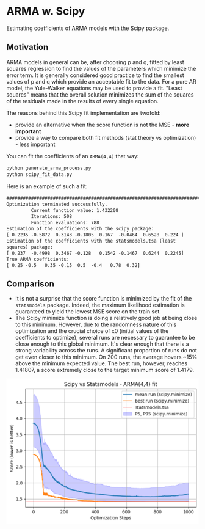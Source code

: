 # ARMA w. Scipy
Estimating coefficients of ARMA models with the Scipy package.

## Motivation

ARMA models in general can be, after choosing p and q, fitted by least
squares regression to find the values of the parameters which minimize
the error term. It is generally considered good practice to find the
smallest values of p and q which provide an acceptable fit to the data.
For a pure AR model, the Yule-Walker equations may be used to provide a
fit. "Least squares" means that the overall solution minimizes the sum of the
squares of the residuals made in the results of every single equation.

The reasons behind this Scipy fit implementation are twofold:
- provide an alternative when the score function is not the MSE - **more important**
- provide a way to compare both fit methods (stat theory vs optimization) - less important

You can fit the coefficients of an `ARMA(4,4)` that way:
```bash
python generate_arma_process.py
python scipy_fit_data.py
```

Here is an example of such a fit:
```
################################################################################
Optimization terminated successfully.
         Current function value: 1.432208
         Iterations: 508
         Function evaluations: 788
Estimation of the coefficients with the scipy package:
[ 0.2235 -0.5872  0.3143 -0.1805  0.167  -0.0464  0.6528  0.224 ]
Estimation of the coefficients with the statsmodels.tsa (least squares) package:
[ 0.237  -0.4998  0.3467 -0.128   0.1542 -0.1467  0.6244  0.2245]
True ARMA coefficients:
[ 0.25 -0.5   0.35 -0.15  0.5  -0.4   0.78  0.32]
```

## Comparison

- It is not a surprise that the score function is minimized by the fit of the `statsmodels` package. Indeed, the maximum likelihood estimation is guaranteed to yield the lowest MSE score on the train set.
- The Scipy minimize function is doing a relatively good job at being close to this minimum. However, due to the randomness nature of this optimization and the crucial choice of x0 (initial values of the coefficients to optimize), several runs are necessary to guarantee to be close enough to this global minimum. It's clear enough that there is a strong variability across the runs. A significant proportion of runs do not get even closer to this minimum. On 200 runs, the average hovers ~15% above the minimum expected value. The best run, however, reaches 1.41807, a score extremely close to the target minimum score of 1.4179.

<p align="center">
  <img src="misc/arma_44_fit.png" width="600">
</p>
